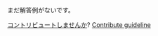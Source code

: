 
まだ解答例がないです。

[コントリビュートしませんか](https://github.com/BFEdev/BFE.dev-solutions/blob/main/problem/convert-hex-color-to-rgba_ja.md)?  [Contribute guideline](https://github.com/BFEdev/BFE.dev-solutions#how-to-contribute)
